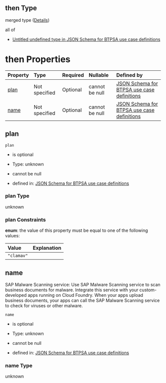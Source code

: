 ## then Type

merged type ([Details](btpsa-usecase-properties-services-items-allof-1-then-allof-60-then.md))

all of

*   [Untitled undefined type in JSON Schema for BTPSA use case definitions](btpsa-usecase-properties-services-items-allof-1-then-allof-60-then-allof-0.md "check type definition")

# then Properties

| Property      | Type          | Required | Nullable       | Defined by                                                                                                                                                                                                            |
| :------------ | :------------ | :------- | :------------- | :-------------------------------------------------------------------------------------------------------------------------------------------------------------------------------------------------------------------- |
| [plan](#plan) | Not specified | Optional | cannot be null | [JSON Schema for BTPSA use case definitions](btpsa-usecase-properties-services-items-allof-1-then-allof-60-then-properties-plan.md "undefined#/properties/services/items/allOf/1/then/allOf/60/then/properties/plan") |
| [name](#name) | Not specified | Optional | cannot be null | [JSON Schema for BTPSA use case definitions](btpsa-usecase-properties-services-items-allof-1-then-allof-60-then-properties-name.md "undefined#/properties/services/items/allOf/1/then/allOf/60/then/properties/name") |

## plan



`plan`

*   is optional

*   Type: unknown

*   cannot be null

*   defined in: [JSON Schema for BTPSA use case definitions](btpsa-usecase-properties-services-items-allof-1-then-allof-60-then-properties-plan.md "undefined#/properties/services/items/allOf/1/then/allOf/60/then/properties/plan")

### plan Type

unknown

### plan Constraints

**enum**: the value of this property must be equal to one of the following values:

| Value      | Explanation |
| :--------- | :---------- |
| `"clamav"` |             |

## name

SAP Malware Scanning service: Use SAP Malware Scanning service to scan business documents for malware. Integrate this service with your custom-developed apps running on Cloud Foundry. When your apps upload business documents, your apps can call the SAP Malware Scanning service to check for viruses or other malware.

`name`

*   is optional

*   Type: unknown

*   cannot be null

*   defined in: [JSON Schema for BTPSA use case definitions](btpsa-usecase-properties-services-items-allof-1-then-allof-60-then-properties-name.md "undefined#/properties/services/items/allOf/1/then/allOf/60/then/properties/name")

### name Type

unknown
